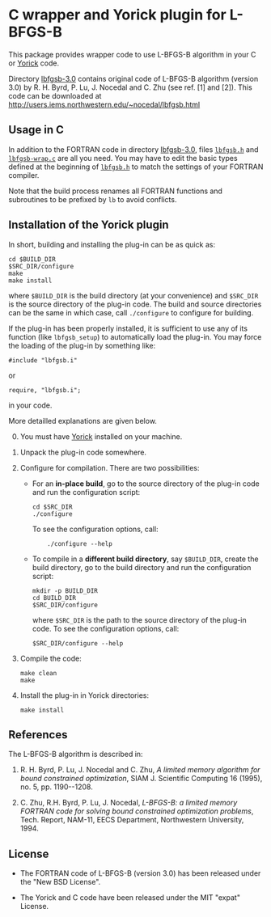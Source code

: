 C wrapper and Yorick plugin for L-BFGS-B
========================================

This package provides wrapper code to use L-BFGS-B algorithm in your C or
[Yorick](http://github.com/LLNL/yorick/) code.

Directory [lbfgsb-3.0](./lbfgsb-3.0) contains original code of L-BFGS-B algorithm
(version 3.0) by R.  H. Byrd, P. Lu, J.  Nocedal and C. Zhu (see ref. [1]
and [2]).  This code can be downloaded at
http://users.iems.northwestern.edu/~nocedal/lbfgsb.html


Usage in C
----------

In addition to the FORTRAN code in directory [lbfgsb-3.0](./lbfgsb-3.0),
files [`lbfgsb.h`](./lbfgsb.h) and [`lbfgsb-wrap.c`](./lbfgsb-wrap.c) are
all you need.  You may have to edit the basic types defined at the
beginning of [`lbfgsb.h`](./lbfgsb.h) to match the settings of your FORTRAN
compiler.

Note that the build process renames all FORTRAN functions and subroutines
to be prefixed by `lb` to avoid conflicts.


Installation of the Yorick plugin
---------------------------------

In short, building and installing the plug-in can be as quick as:
````{.sh}
cd $BUILD_DIR
$SRC_DIR/configure
make
make install
````
where `$BUILD_DIR` is the build directory (at your convenience) and
`$SRC_DIR` is the source directory of the plug-in code.  The build and
source directories can be the same in which case, call `./configure` to
configure for building.

If the plug-in has been properly installed, it is sufficient to use any
of its function (like `lbfgsb_setup`) to automatically load the plug-in.
You may force the loading of the plug-in by something like:
````{.cpp}
#include "lbfgsb.i"
````
or
````{.cpp}
require, "lbfgsb.i";
````
in your code.

More detailled explanations are given below.

0. You must have [Yorick](http://github.com/LLNL/yorick/) installed on your
   machine.

1. Unpack the plug-in code somewhere.

2. Configure for compilation.  There are two possibilities:

   * For an **in-place build**, go to the source directory of the plug-in
     code and run the configuration script:
     ```{.sh}
     cd $SRC_DIR
     ./configure
     ```
     To see the configuration options, call:
     ```
         ./configure --help
     ```

   * To compile in a **different build directory**, say `$BUILD_DIR`, create
     the build directory, go to the build directory and run the
     configuration script:
     ```{.sh}
     mkdir -p BUILD_DIR
     cd BUILD_DIR
     $SRC_DIR/configure
     ```
     where `$SRC_DIR` is the path to the source directory of the plug-in code.
     To see the configuration options, call:
     ```{.sh}
     $SRC_DIR/configure --help
     ```

3. Compile the code:
   ```{.sh}
   make clean
   make
   ```

4. Install the plug-in in Yorick directories:
   ```{.sh}
   make install
   ```


References
----------
The L-BFGS-B algorithm is described in:

1. R. H. Byrd, P. Lu, J. Nocedal and C. Zhu, *A limited memory algorithm
   for bound constrained optimization*, SIAM J. Scientific Computing 16
   (1995), no. 5, pp. 1190--1208.

2. C.  Zhu, R.H. Byrd, P. Lu, J.  Nocedal, *L-BFGS-B: a limited memory
   FORTRAN code for solving bound constrained optimization problems*,
   Tech. Report, NAM-11, EECS Department, Northwestern University, 1994.



License
-------

* The FORTRAN code of L-BFGS-B (version 3.0) has been released under the "New
  BSD License".

* The Yorick and C code have been released under the MIT "expat" License.
